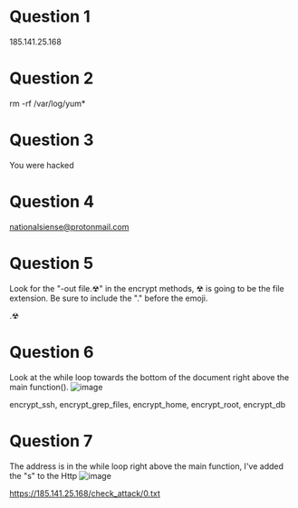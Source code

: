 # Question 1

185.141.25.168

# Question 2

rm -rf /var/log/yum*

# Question 3
You were hacked

# Question 4
nationalsiense@protonmail.com
# Question 5
Look for the "-out file.☢" in the encrypt methods, ☢ is going to be the file extension. Be sure to include the "." before the emoji. 

.☢

# Question 6
Look at the while loop towards the bottom of the document right above the main function(). 
![image](https://github.com/Shawn-Nichol/BlueTeam/assets/30714313/be721eee-32aa-46aa-a4e9-4257e69a103c)

encrypt_ssh, encrypt_grep_files, encrypt_home, encrypt_root, encrypt_db
# Question 7
The address is in the while loop right above the main function, I've added the "s" to the Http
![image](https://github.com/Shawn-Nichol/BlueTeam/assets/30714313/12fbed3d-92f2-4dbb-a2a2-2000a5d15164)

https://185.141.25.168/check_attack/0.txt
